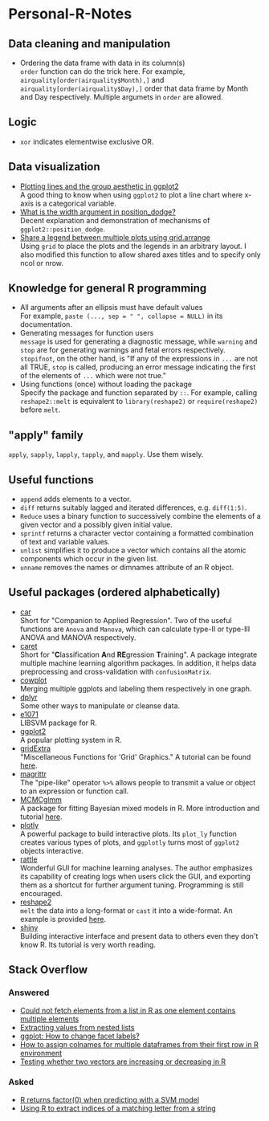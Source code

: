 # Personal-R-Notes
## Data cleaning and manipulation
* Ordering the data frame with data in its column(s)<br>
`order` function can do the trick here. For example, `airquality[order(airquality$Month),]` and `airquality[order(airquality$Day),]` order that data frame by Month and Day respectively. Multiple argumets in `order` are allowed.

## Logic
* `xor` indicates elementwise exclusive OR.

## Data visualization
* <a href="http://stackoverflow.com/questions/10357768/plotting-lines-and-the-group-aesthetic-in-ggplot2">Plotting lines and the group aesthetic in ggplot2</a><br>
A good thing to know when using `ggplot2` to plot a line chart where x-axis is a categorical variable.
* <a href="http://stackoverflow.com/questions/34889766/what-is-the-width-argument-in-position-dodge">What is the width argument in position_dodge?</a><br>
Decent explanation and demonstration of mechanisms of `ggplot2::position_dodge`.
* [Share a legend between multiple plots using grid.arrange](https://github.com/tidyverse/ggplot2/wiki/Share-a-legend-between-two-ggplot2-graphs)<br>
Using `grid` to place the plots and the legends in an arbitrary layout. I also modified this function to allow shared axes titles and to specify only ncol or nrow.

## Knowledge for general R programming
* All arguments after an ellipsis must have default values<br>
For example, `paste (..., sep = " ", collapse = NULL)` in its documentation.
* Generating messages for function users<br>
`message` is used for generating a diagnostic message, while `warning` and `stop` are for generating warnings and fetal errors respectively. `stopifnot`, on the other hand, is "If any of the expressions in `...` are not all TRUE, `stop` is called, producing an error message indicating the first of the elements of `...` which were not true."
* Using functions (once) without loading the package<br>
Specify the package and function separated by `::`. For example, calling `reshape2::melt` is equivalent to `library(reshape2)` or `require(reshape2)` before `melt`.

## "apply" family
`apply`, `sapply`, `lapply`, `tapply`, and `mapply`. Use them wisely.

## Useful functions
* `append` adds elements to a vector.
* `diff` returns suitably lagged and iterated differences, e.g. `diff(1:5)`.
* `Reduce` uses a binary function to successively combine the elements of a given vector and a possibly given initial value.
* `sprintf` returns a character vector containing a formatted combination of text and variable values.
* `unlist` simplifies it to produce a vector which contains all the atomic components which occur in the given list.
* `unname` removes the names or dimnames attribute of an R object.

## Useful packages (ordered alphabetically)
* [car](https://cran.r-project.org/package=car)<br>
Short for "Companion to Applied Regression". Two of the useful functions are `Anova` and `Manova`, which can calculate type-II or type-III ANOVA and MANOVA respectively.
* [caret](http://topepo.github.io/caret/index.html)<br>
Short for "**C**lassification **A**nd **RE**gression **T**raining". A package integrate multiple machine learning algorithm packages. In addition, it helps data preprocessing and cross-validation with `confusionMatrix`.
* [cowplot](https://cran.r-project.org/web/packages/cowplot/vignettes/introduction.html)<br>
Merging multiple ggplots and labeling them respectively in one graph.
* [dplyr](https://cran.r-project.org/web/packages/dplyr/vignettes/introduction.html)<br>
Some other ways to manipulate or cleanse data.
* [e1071](https://cran.r-project.org/package=e1071)<br>
LIBSVM package for R.
* [ggplot2](http://ggplot2.org)<br>
A popular plotting system in R.
* [gridExtra](https://cran.r-project.org/package=gridExtra)<br>
"Miscellaneous Functions for 'Grid' Graphics." A tutorial can be found <a href="http://www.sthda.com/english/wiki/ggplot2-easy-way-to-mix-multiple-graphs-on-the-same-page-r-software-and-data-visualization">here</a>.
* <a href="https://cran.r-project.org/web/packages/magrittr/vignettes/magrittr.html">magrittr</a><br>
The "pipe-like" operator `%>%` allows people to transmit a value or object to an expression or function call.
* [MCMCglmm](https://cran.r-project.org/package=MCMCglmm)<br>
A package for fitting Bayesian mixed models in R. More introduction and tutorial <a href="https://github.com/tmalsburg/MCMCglmm-intro">here</a>.
* [plotly](https://plot.ly/r/)<br>
A powerful package to build interactive plots. Its `plot_ly` function creates various types of plots, and `ggplotly` turns most of `ggplot2` objects interactive.
* [rattle](http://rattle.togaware.com)<br>
Wonderful GUI for machine learning analyses. The author emphasizes its capability of creating logs when users click the GUI, and exporting them as a shortcut for further argument tuning. Programming is still encouraged.
* [reshape2](https://cran.r-project.org/package=reshape2)<br>
`melt` the data into a long-format or `cast` it into a wide-format. An example is provided <a href="https://corytu.github.io/R_Language_Playground/reshape2_melt.html">here</a>.
* [shiny](https://shiny.rstudio.com/)<br>
Building interactive interface and present data to others even they don't know R. Its tutorial is very worth reading.

## Stack Overflow
### Answered
* [Could not fetch elements from a list in R as one element contains multiple elements](http://stackoverflow.com/questions/44096790/could-not-fetch-elements-from-a-list-in-r-as-one-element-contains-multiple-elem)
* [Extracting values from nested lists](http://stackoverflow.com/questions/42771789/extracting-values-from-nested-lists/)
* [ggplot: How to change facet labels?](http://stackoverflow.com/questions/3472980/ggplot-how-to-change-facet-labels/)
* [How to assign colnames for multiple dataframes from their first row in R environment](http://stackoverflow.com/questions/44014184/how-to-assign-colnames-for-multiple-dataframes-from-their-first-row-in-r-environ/)
* [Testing whether two vectors are increasing or decreasing in R](http://stackoverflow.com/questions/44015452/testing-whether-two-vectors-are-increasing-or-decreasing-in-r/)

### Asked
* [R returns factor(0) when predicting with a SVM model](http://stackoverflow.com/questions/44003391/r-returns-factor0-when-predicting-with-a-svm-model)
* [Using R to extract indices of a matching letter from a string](http://stackoverflow.com/questions/40927854/using-r-to-extract-indices-of-a-matching-letter-from-a-string)
